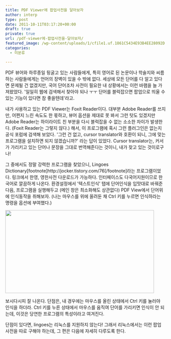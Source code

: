 ```yaml
---
title: PDF Viewer에 팝업사전을 달아보자
author: interp
type: post
date: 2011-10-11T03:17:20+00:00
draft: true
private: true
url: /pdf-viewer에-팝업사전을-달아보자/
featured_image: /wp-content/uploads/1/cfile1.uf.1861C5434E93B4EE28092D.png
categories:
  - 미분류

---
```

PDF 뷰어와 하루종일 뒹굴고 있는 사람들에게, 특히 영어로 된 논문이나 학술지와 씨름하는 사람들에게는 언어의 장벽이 있을 수 밖에 없다. 세상에 모든 단어를 다 알고 있다면 문제될 건 없겠지만, 국어 단어조차 사전이 필요한 내 상황에서는 이런 바램을 늘 가져왔었다. '일일히 웹에 검색해서 찾아야 되나 ㅜㅜ 단어를 블럭잡으면 팝업으로 띄울 수 있는 기능이 있다면 참 좋을텐데'라고.


  내가 사용하고 있는 PDF Viewer는 Foxit Reader이다. 대부분 Adobe Reader를 쓰지만, 어쩐지 느린 속도도 한 몫하고, 뷰어 옵션을 제대로 못 봐서 그런 탓도 있겠지만 Adobe Reader는 하이라이트 친 부분을 다시 블럭잡을 수 없는 소소한 차이가 발생한다. (Foxit Reader는 그렇지 않다.) 해서, 이 프로그램에 혹시 그런 플러그인은 없는지 공식 포럼에 검색해 보았다. '그런 건 없고, cursor translator와 호환이 되니, 그에 맞는 프로그램을 설치하면 되지 않겠습니까?' 라는 답이 있었다. Cursor translator는, 커서가 가리키고 있는 단어나 문장을 그대로 번역해준다는 것이니, 내가 찾고 있는 것이로구나!</p> 
  
  <p>
    그 중에서도 정말 강력한 프로그램을 찾았으니, Lingoes Dictionary[footnote]http://jocker.tistory.com/76[/footnote]라는 프로그램이었다. 링크에서 한영, 영한사전 다운로드가 가능하다. 인터페이스도 다국어지원이므로 한국어로 깔끔하게 나온다. 환경설정에서 '텍스트인식' 탭에 단어인식을 입맛대로 바꿔준 다음, 프로그램을 실행해두고 (메인 창은 최소화해도 상관없다) PDF View에서 단어위에 인식동작을 취해보자. (나는 마우스를 위에 올려둔 채 Ctrl 키를 누르면 인식하라는 명령을 옵션에 부여했다.)
  </p>
  
  <p style="margin:0">
    <img src="http://interp.iwinv.net/wp-content/uploads/1/cfile1.uf.1861C5434E93B4EE28092D.png" class="aligncenter" width="467" height="260" alt="" filename="1.png" filemime="image/jpeg" />
  </p>
  
  <p>
    보시다시피 잘 나온다. 단점은, 내 경우에는 마우스를 올린 상태에서 Ctrl 키를 눌러야 인식을 하더라. Ctrl 키를 누른 상태에서 마우스를 움직여 단어를 가리키면 인식이 안 되는데, 이것은 당연한 프로그램의 특성이라고 여겨진다.
  </p>
  
  <p>
    단점이 있다면, lingoes는 리눅스를 지원하지 않는다! 그래서 리눅스에서는 이런 팝업 사전을 따로 구해야 하는데, 그 편은 다음에 자세히 다루도록 한다.&nbsp;
  </p>

